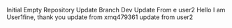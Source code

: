 Initial Empty Repository
Update Branch Dev
Update From e user2
Hello I am User1fine, thank you
update from xmq479361
update from user2